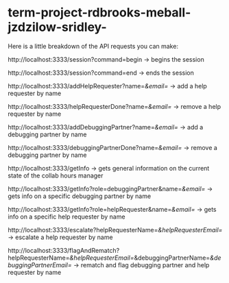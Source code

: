 # term-project-rdbrooks-meball-jzdzilow-sridley-

Here is a little breakdown of the API requests you can make:

http://localhost:3333/session?command=begin → begins the session

http://localhost:3333/session?command=end → ends the session

http://localhost:3333/addHelpRequester?name=_&email=_ → add a help requester by name

http://localhost:3333/helpRequesterDone?name=_&email=_ → remove a help requester by name

http://localhost:3333/addDebuggingPartner?name=_&email=_ → add a debugging partner by name

http://localhost:3333/debuggingPartnerDone?name=_&email=_ → remove a debugging partner by name

http://localhost:3333/getInfo → gets general information on the current state of the collab hours manager

http://localhost:3333/getInfo?role=debuggingPartner&name=_&email=_ → gets info on a specific debugging partner by name

http://localhost:3333/getInfo?role=helpRequester&name=_&email=_ → gets info on a specific help requester by name

http://localhost:3333/escalate?helpRequesterName=_&helpRequesterEmail=_ → escalate a help requester by name

http://localhost:3333/flagAndRematch?helpRequesterName=_&helpRequesterEmail=_&debuggingPartnerName=_&debuggingPartnerEmail=_ → rematch and flag debugging partner and help requester by name
